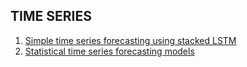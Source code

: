 ## TIME SERIES
1. [Simple time series forecasting using stacked LSTM](https://github.com/basilkjose/Time-series/tree/main/simple%20lstm%20time%20series%20forecasting)
2. [Statistical time series forecasting models](https://github.com/basilkjose/Time-series/tree/main/statistical%20time%20series%20forecasting%20models)
